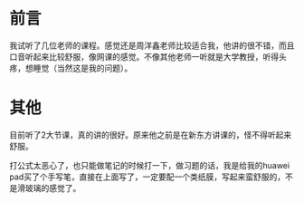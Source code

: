 # 前言

我试听了几位老师的课程。感觉还是周洋鑫老师比较适合我，他讲的很不错，而且口音听起来比较舒服，像网课的感觉。不像其他老师一听就是大学教授，听得头疼，想睡觉（当然这是我的问题）。

# 其他
目前听了2大节课，真的讲的很好。原来他之前是在新东方讲课的，怪不得听起来舒服。

打公式太恶心了，也只能做笔记的时候打一下，做习题的话，我是给我的huawei pad买了个手写笔，直接在上面写了，一定要配一个类纸膜，写起来蛮舒服的，不是滑玻璃的感觉了。

